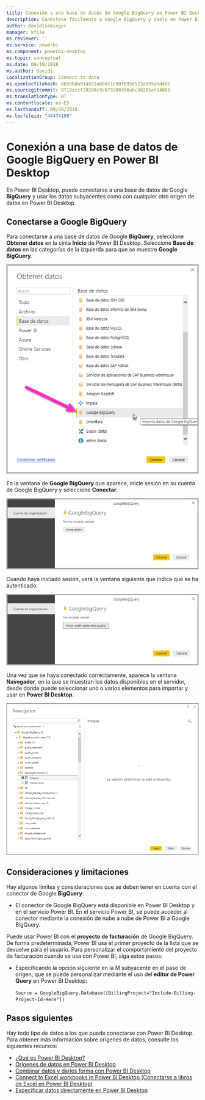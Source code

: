 ```yaml
---
title: Conexión a una base de datos de Google BigQuery en Power BI Desktop
description: Conéctese fácilmente a Google BigQuery y úselo en Power BI Desktop
author: davidiseminger
manager: kfile
ms.reviewer: ''
ms.service: powerbi
ms.component: powerbi-desktop
ms.topic: conceptual
ms.date: 09/19/2018
ms.author: davidi
LocalizationGroup: Connect to data
ms.openlocfilehash: eb55bda914d31a8bdc1c90f695e523a935a6d495
ms.sourcegitcommit: 9719eccf29298c9c673200350abc58281ef14869
ms.translationtype: HT
ms.contentlocale: es-ES
ms.lasthandoff: 09/20/2018
ms.locfileid: "46474199"
---
```

# <a name="connect-to-a-google-bigquery-database-in-power-bi-desktop"></a>Conexión a una base de datos de Google BigQuery en Power BI Desktop
En Power BI Desktop, puede conectarse a una base de datos de Google **BigQuery** y usar los datos subyacentes como con cualquier otro origen de datos en Power BI Desktop.

## <a name="connect-to-google-bigquery"></a>Conectarse a Google BigQuery
Para conectarse a una base de datos de Google **BigQuery**, seleccione **Obtener datos** en la cinta **Inicio** de Power BI Desktop. Seleccione **Base de datos** en las categorías de la izquierda para que se muestre **Google BigQuery**.

![Cuadro de diálogo Obtener datos para Google BigQuery](media/desktop-connect-bigquery/connect_bigquery_01.png)

En la ventana de **Google BigQuery** que aparece, inicie sesión en su cuenta de Google BigQuery y seleccione **Conectar**.

![Iniciar sesión en Google BigQuery](media/desktop-connect-bigquery/connect_bigquery_02.png)

Cuando haya iniciado sesión, verá la ventana siguiente que indica que se ha autenticado. 

![Sesión iniciada en Google](media/desktop-connect-bigquery/connect_bigquery_02b.png)

Una vez que se haya conectado correctamente, aparece la ventana **Navegador**, en la que se muestran los datos disponibles en el servidor, desde donde puede seleccionar uno o varios elementos para importar y usar en **Power BI Desktop**.

![Datos de Google BigQuery](media/desktop-connect-bigquery/connect_bigquery_03.png)

## <a name="considerations-and-limitations"></a>Consideraciones y limitaciones
Hay algunos límites y consideraciones que se deben tener en cuenta con el conector de Google **BigQuery**:

* El conector de Google BigQuery está disponible en Power BI Desktop y en el servicio Power BI. En el servicio Power BI, se puede acceder al conector mediante la conexión de nube a nube de Power BI a Google BigQuery.

Puede usar Power BI con el **proyecto de facturación** de Google BigQuery. De forma predeterminada, Power BI usa el primer proyecto de la lista que se devuelve para el usuario. Para personalizar el comportamiento del proyecto de facturación cuando se usa con Power BI, siga estos pasos:

 * Especificando la opción siguiente en la M subyacente en el paso de origen, que se puede personalizar mediante el uso del **editor de Power Query** en Power BI Desktop:

    ```Source = GoogleBigQuery.Database([BillingProject="Include-Billing-Project-Id-Here"])```

## <a name="next-steps"></a>Pasos siguientes
Hay todo tipo de datos a los que puede conectarse con Power BI Desktop. Para obtener más información sobre orígenes de datos, consulte los siguientes recursos:

* [¿Qué es Power BI Desktop?](desktop-what-is-desktop.md)
* [Orígenes de datos en Power BI Desktop](desktop-data-sources.md)
* [Combinar datos y darles forma con Power BI Desktop](desktop-shape-and-combine-data.md)
* [Connect to Excel workbooks in Power BI Desktop (Conectarse a libros de Excel en Power BI Desktop)](desktop-connect-excel.md)   
* [Especificar datos directamente en Power BI Desktop](desktop-enter-data-directly-into-desktop.md)   

